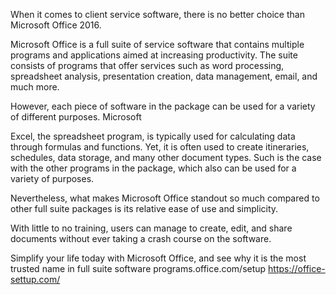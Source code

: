 When it comes to client service software, there is no better choice than Microsoft Office 2016.

Microsoft Office is a full suite of service software that contains multiple programs and applications aimed at increasing productivity. The suite consists of programs that offer services such as word processing, spreadsheet analysis, presentation creation, data management, email, and much more.

However, each piece of software in the package can be used for a variety of different purposes. Microsoft

Excel, the spreadsheet program, is typically used for calculating data through formulas and functions. Yet, it is often used to create itineraries, schedules, data storage, and many other document types. Such is the case with the other programs in the package, which also can be used for a variety of purposes.

Nevertheless, what makes Microsoft Office standout so much compared to other full suite packages is its relative ease of use and simplicity.

With little to no training, users can manage to create, edit, and share documents without ever taking a crash course on the software.

Simplify your life today with Microsoft Office, and see why it is the most trusted name in full suite software programs.office.com/setup
 https://office-settup.com/

